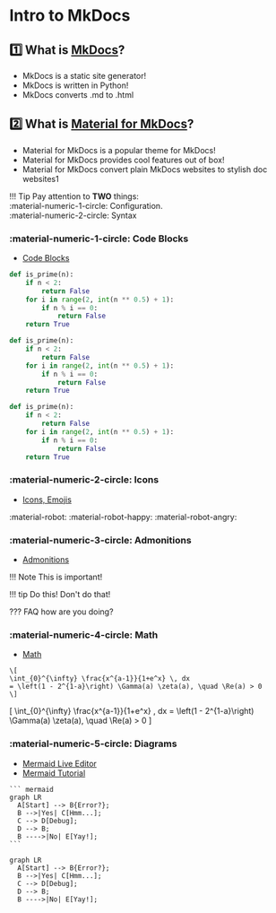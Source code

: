 # Intro to MkDocs

## 1️⃣ What is [MkDocs](https://www.mkdocs.org/)?

* MkDocs is a static site generator!
* MkDocs is written in Python!
* MkDocs converts .md to .html

## 2️⃣ What is [Material for MkDocs](https://squidfunk.github.io/mkdocs-material/)?

* Material for MkDocs is a popular theme for MkDocs!
* Material for MkDocs provides cool features out of box!
* Material for MkDocs convert plain MkDocs websites to stylish doc websites1

!!! Tip
    Pay attention to **TWO** things:  
    :material-numeric-1-circle: Configuration.  
    :material-numeric-2-circle: Syntax 


### :material-numeric-1-circle: Code Blocks

* [Code Blocks](https://squidfunk.github.io/mkdocs-material/reference/code-blocks/)

```py title="prime.py"
def is_prime(n):
    if n < 2:
        return False
    for i in range(2, int(n ** 0.5) + 1):
        if n % i == 0:
            return False
    return True
```

```py linenums="1"
def is_prime(n):
    if n < 2:
        return False
    for i in range(2, int(n ** 0.5) + 1):
        if n % i == 0:
            return False
    return True
```

```py linenums="1" hl_lines="2-4"
def is_prime(n):
    if n < 2:
        return False
    for i in range(2, int(n ** 0.5) + 1):
        if n % i == 0:
            return False
    return True
```


### :material-numeric-2-circle: Icons

* [Icons, Emojis](https://squidfunk.github.io/mkdocs-material/reference/icons-emojis/)

:material-robot: :material-robot-happy: :material-robot-angry:

### :material-numeric-3-circle: Admonitions

* [Admonitions](https://squidfunk.github.io/mkdocs-material/reference/admonitions/)

!!! Note
    This is important!

!!! tip
    Do this! Don't do that!

??? FAQ
    how are you doing?

### :material-numeric-4-circle: Math

* [Math](https://squidfunk.github.io/mkdocs-material/reference/math/)


```
\[
\int_{0}^{\infty} \frac{x^{a-1}}{1+e^x} \, dx 
= \left(1 - 2^{1-a}\right) \Gamma(a) \zeta(a), \quad \Re(a) > 0
\]
```

\[
\int_{0}^{\infty} \frac{x^{a-1}}{1+e^x} \, dx 
= \left(1 - 2^{1-a}\right) \Gamma(a) \zeta(a), \quad \Re(a) > 0
\]


### :material-numeric-5-circle: Diagrams

* [Mermaid Live Editor](https://mermaid.live/edit)
* [Mermaid Tutorial](https://mermaid.js.org/intro/)


````
``` mermaid
graph LR
  A[Start] --> B{Error?};
  B -->|Yes| C[Hmm...];
  C --> D[Debug];
  D --> B;
  B ---->|No| E[Yay!];
```
````

``` mermaid
graph LR
  A[Start] --> B{Error?};
  B -->|Yes| C[Hmm...];
  C --> D[Debug];
  D --> B;
  B ---->|No| E[Yay!];
```

